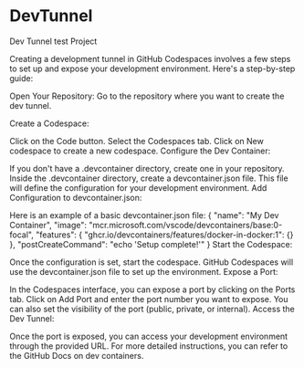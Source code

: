 # DevTunnel
Dev Tunnel test Project

Creating a development tunnel in GitHub Codespaces involves a few steps to set up and expose your development environment. Here's a step-by-step guide:

Open Your Repository: Go to the repository where you want to create the dev tunnel.

Create a Codespace:

Click on the Code button.
Select the Codespaces tab.
Click on New codespace to create a new codespace.
Configure the Dev Container:

If you don't have a .devcontainer directory, create one in your repository.
Inside the .devcontainer directory, create a devcontainer.json file. This file will define the configuration for your development environment.
Add Configuration to devcontainer.json:

Here is an example of a basic devcontainer.json file:
{
  "name": "My Dev Container",
  "image": "mcr.microsoft.com/vscode/devcontainers/base:0-focal",
  "features": {
    "ghcr.io/devcontainers/features/docker-in-docker:1": {}
  },
  "postCreateCommand": "echo 'Setup complete!'"
}
Start the Codespace:

Once the configuration is set, start the codespace. GitHub Codespaces will use the devcontainer.json file to set up the environment.
Expose a Port:

In the Codespaces interface, you can expose a port by clicking on the Ports tab.
Click on Add Port and enter the port number you want to expose.
You can also set the visibility of the port (public, private, or internal).
Access the Dev Tunnel:

Once the port is exposed, you can access your development environment through the provided URL.
For more detailed instructions, you can refer to the GitHub Docs on dev containers.

